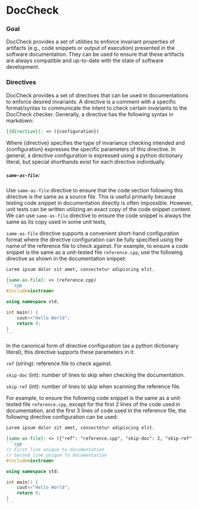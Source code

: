 # DocCheck

### Goal

DocCheck provides a set of utilities to enforce invariant properties of artifacts (e.g., code snippets or
output of execution) presented in the software documentation. They can be used to ensure that these
artifacts are always compatible and up-to-date with the state of software development.

### Directives

DocCheck provides a set of directives that can be used in documentations to enforce desired invariants.
A directive is a comment with a specific format/syntax to communicate the intent to check certain invariants to the 
DocCheck checker. Generally, a directive has the following syntax in markdown:

```markdown
[{directive}]: <> ({configuration})
```

Where {directive} specifies the type of invariance checking intended and {configuration} expresses the specific 
parameters of this directive. In general, a directive configuration is expressed using a python dictionary literal, 
but special shorthands exist for each directive individually.

##### `same-as-file`:

Use `same-as-file` directive to ensure that the code section following this directive is the same as a source file.
This is useful primarily because testing code snippet in documentation directly is often impossible. However,
unit tests can be written utilizing an exact copy of the code snippet content. We can use `same-as-file` directive 
to ensure the code snippet is always the same as its copy used in some unit tests,

`same-as-file` directive supports a convenient short-hand configuration format where the directive configuration can be fully specified using the name of the reference file to check against.
For example, to ensure a code snippet is the same as a unit-tested file `reference.cpp`, use the following directive as shown in the documentation snippet:

[same-as-file]: <> (docs/doc_check/test/same-as-file/simple/README.md)
````markdown
Lorem ipsum dolor sit amet, consectetur adipiscing elit.

[same-as-file]: <> (reference.cpp)
```cpp
#include<iostream>

using namespace std;

int main() {
    cout<<"Hello World";
    return 0;
}
```
````

In the canonical form of directive configuration (as a python dictionary literal), this directive supports these parameters in it:

`ref` (string): reference file to check against.

`skip-doc` (int): number of lines to skip when checking the documentation.

`skip-ref` (int): number of lines to skip when scanning the reference file.

For example, to ensure the following code snippet is the same as a unit-tested file `reference.cpp`, except for the first 2 lines of the code used in documentation, and the first 3 lines of code used in the reference file, the following directive configuration can be used:

[same-as-file]: <> (docs/doc_check/test/same-as-file/skip-doc-ref/README.md)
````markdown
Lorem ipsum dolor sit amet, consectetur adipiscing elit.

[same-as-file]: <> ({"ref": "reference.cpp", "skip-doc": 2, "skip-ref": 3})
```cpp
// First line unique to documentation
// Second line unique to documentation
#include<iostream>

using namespace std;

int main() {
    cout<<"Hello World";
    return 0;
}
```
````
